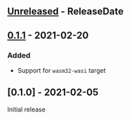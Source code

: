 <!-- next-header -->

## [Unreleased] - ReleaseDate

## [0.1.1] - 2021-02-20

### Added

- Support for `wasm32-wasi` target

## [0.1.0] - 2021-02-05

Initial release

<!-- next-url -->
[Unreleased]: https://github.com/wasm-rs/dbg/compare/v0.1.1...HEAD
[0.1.1]: https://github.com/wasm-rs/dbg/compare/v0.1.0...v0.1.1
